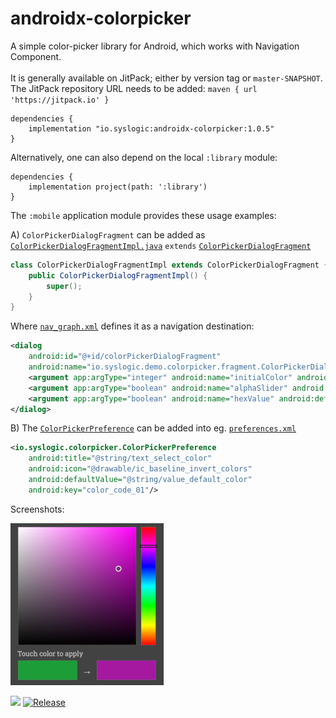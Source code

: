 # androidx-colorpicker
A simple color-picker library for Android, which works with Navigation Component.<br/><br/>
It is generally available on JitPack; either by version tag or `master-SNAPSHOT`.<br/>
The JitPack repository URL needs to be added: `maven { url 'https://jitpack.io' }`

    dependencies {
        implementation "io.syslogic:androidx-colorpicker:1.0.5"
    }

Alternatively, one can also depend on the local `:library` module:

    dependencies {
        implementation project(path: ':library')
    }

The `:mobile` application module provides these usage examples:

A) `ColorPickerDialogFragment` can be added as [`ColorPickerDialogFragmentImpl.java`](https://github.com/syslogic/androidx-colorpicker/blob/master/mobile/src/main/java/io/syslogic/demo/colorpicker/fragment/ColorPickerDialogFragmentImpl.java) `extends` [`ColorPickerDialogFragment`](https://github.com/syslogic/androidx-colorpicker/blob/master/library/src/main/java/io/syslogic/colorpicker/ColorPickerDialogFragment.java)

````java
class ColorPickerDialogFragmentImpl extends ColorPickerDialogFragment {
    public ColorPickerDialogFragmentImpl() {
        super();
    }
}
````

Where [`nav_graph.xml`](https://github.com/syslogic/androidx-colorpicker/blob/master/mobile/src/main/res/navigation/nav_graph.xml) defines it as a navigation destination:
````xml
<dialog
    android:id="@+id/colorPickerDialogFragment"
    android:name="io.syslogic.demo.colorpicker.fragment.ColorPickerDialogFragmentImpl">
    <argument app:argType="integer" android:name="initialColor" android:defaultValue="-16777216"/>
    <argument app:argType="boolean" android:name="alphaSlider" android:defaultValue="false"/>
    <argument app:argType="boolean" android:name="hexValue" android:defaultValue="false"/>
</dialog>
````

B) The [`ColorPickerPreference`](https://github.com/syslogic/androidx-colorpicker/blob/master/library/src/main/java/io/syslogic/colorpicker/ColorPickerPreference.java)
can be added into eg. [`preferences.xml`](https://github.com/syslogic/androidx-colorpicker/blob/master/mobile/src/main/res/xml/preferences.xml)
````xml
<io.syslogic.colorpicker.ColorPickerPreference
    android:title="@string/text_select_color"
    android:icon="@drawable/ic_baseline_invert_colors"
    android:defaultValue="@string/value_default_color"
    android:key="color_code_01"/>
````

Screenshots:

  ![Screenshot 01](https://raw.githubusercontent.com/syslogic/androidx-colorpicker/master/screenshots/screenshot_01.png)

[![](https://jitci.com/gh/syslogic/androidx-colorpicker/svg)](https://jitci.com/gh/syslogic/androidx-colorpicker) [![Release](https://jitpack.io/v/syslogic/androidx-colorpicker.svg)](https://jitpack.io/#io.syslogic/androidx-colorpicker)

